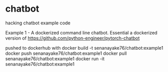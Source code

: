 # chatbot
hacking chatbot example code

Example 1 - A dockerized command line chatbot.
Essential a dockerized version of 
https://github.com/python-engineer/pytorch-chatbot

pushed to dockerhub with
docker build -t senanayake76/chatbot:example1
docker push senanayake76/chatbot:example1
docker pull senanayake76/chatbot:example1
docker run -it senanayake76/chatbot:example1




